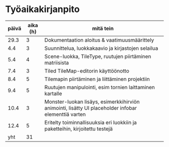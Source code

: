 # Työaikakirjanpito

| päivä | aika (h) | mitä tein |
| --- | --- | --- |
| 29.3 | 3 | Dokumentaation aloitus & vaatimuusmäärittely  |
| 4.4 | 3 | Suunnittelua, luokkakaavio ja kirjastojen selailua |
| 5.4 | 4 | Scene-luokka, TileType, ruutujen piirtäminen matriisista |
| 7.4 | 3 | Tiled TileMap-editorin käyttöönotto |
| 8.4 | 5 | Tilemapin piirtäminen ja liittäminen projektiin |
| 9.4 | 5 | Ruutujen manipulointi, esim tornien laittaminen kartalle |
| 10.4 | 3 | Monster-luokan lisäys, esimerkkihirviön animointi, lisätty UI placeholder infobar elementtiä varten |
| 12.4 | 5 | Eritelty toiminnallisuuksia eri luokkiin ja paketteihin, kirjoitettu testejä |
| yht | 31 |
